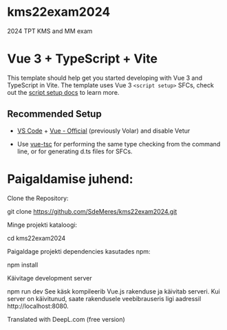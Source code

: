 # kms22exam2024

2024 TPT KMS and MM exam

# Vue 3 + TypeScript + Vite

This template should help get you started developing with Vue 3 and TypeScript in Vite. The template uses Vue 3 `<script setup>` SFCs, check out the [script setup docs](https://v3.vuejs.org/api/sfc-script-setup.html#sfc-script-setup) to learn more.

## Recommended Setup

- [VS Code](https://code.visualstudio.com/) + [Vue - Official](https://marketplace.visualstudio.com/items?itemName=Vue.volar) (previously Volar) and disable Vetur

- Use [vue-tsc](https://github.com/vuejs/language-tools/tree/master/packages/tsc) for performing the same type checking from the command line, or for generating d.ts files for SFCs.

# Paigaldamise juhend:
Clone the Repository:

git clone https://github.com/SdeMeres/kms22exam2024.git


Minge projekti kataloogi:

cd kms22exam2024

Paigaldage projekti dependencies kasutades npm:

npm install

Käivitage development server

npm run dev
See käsk kompileerib Vue.js rakenduse ja käivitab serveri. Kui server on käivitunud, saate rakendusele veebibrauseris ligi aadressil http://localhost:8080.

Translated with DeepL.com (free version)
